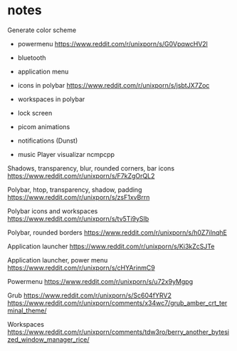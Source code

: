 # notes

Generate color scheme



- powermenu
https://www.reddit.com/r/unixporn/s/G0VpqwcHV2l

- bluetooth
- application menu
- icons in polybar
https://www.reddit.com/r/unixporn/s/jsbtJX7Zoc

- workspaces in polybar
- lock screen
- picom animations
-  notifications (Dunst) 
- music Player visualizar ncmpcpp


Shadows, transparency, blur, rounded corners, bar icons
https://www.reddit.com/r/unixporn/s/F7kZgOrQL2


Polybar, htop, transparency, shadow, padding
https://www.reddit.com/r/unixporn/s/zsF1xvBrrn


Polybar icons and workspaces
https://www.reddit.com/r/unixporn/s/tv5Ti9ySIb


Polybar, rounded borders
https://www.reddit.com/r/unixporn/s/h0Z7iInqhE


Application launcher
https://www.reddit.com/r/unixporn/s/Ki3kZcSJTe



Application launcher, power menu
https://www.reddit.com/r/unixporn/s/cHYArinmC9

Powermenu
https://www.reddit.com/r/unixporn/s/u72x9yMgpg

Grub
https://www.reddit.com/r/unixporn/s/Sc604fYRV2
https://www.reddit.com/r/unixporn/comments/x34wc7/grub_amber_crt_terminal_theme/

Workspaces
https://www.reddit.com/r/unixporn/comments/tdw3ro/berry_another_bytesized_window_manager_rice/


